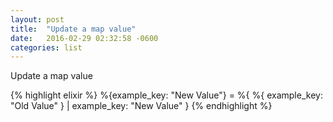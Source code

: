 ```yaml
---
layout: post
title:  "Update a map value"
date:   2016-02-29 02:32:58 -0600
categories: list
---
```

Update a map value

{% highlight elixir %}
%{example_key: "New Value"} = %{  %{ example_key: "Old Value" } | example_key: "New Value" }
{% endhighlight %}
